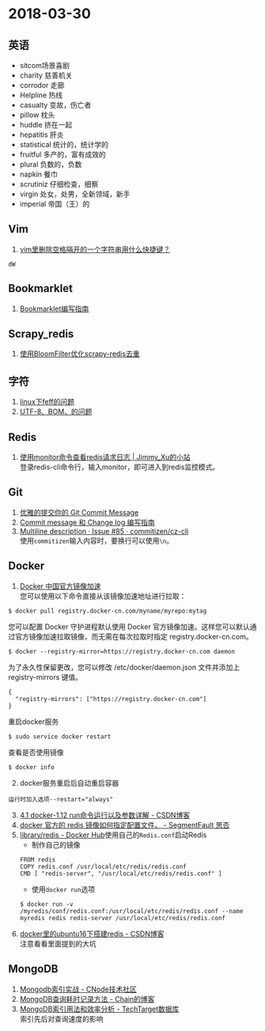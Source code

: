 # 2018-03-30
## 英语
* sitcom场景喜剧
* charity 慈善机关
* corrodor 走廊
* Helpline 热线
* casualty 变故，伤亡者
* pillow 枕头
* huddle 挤在一起
* hepatitis 肝炎
* statistical 统计的，统计学的
* fruitful 多产的，富有成效的
* plural 负数的，负数
* napkin 餐巾
* scrutiniz 仔细检查，细察
* virgin 处女，处男，全新领域，新手
* imperial 帝国（王）的


## Vim
1. [vim里删除空格隔开的一个字符串用什么快捷键？](https://zhidao.baidu.com/question/1431467601655880019.html)
 ```
 dW
 ```

## Bookmarklet
1. [Bookmarklet编写指南](http://www.ruanyifeng.com/blog/2011/06/a_guide_for_writing_bookmarklet.html)

## Scrapy_redis
1. [ 使用BloomFilter优化scrapy-redis去重](https://blog.csdn.net/zwq912318834/article/details/78912684)

## 字符
1. [linux下feff的问题](https://blog.csdn.net/lyn_bigdream/article/details/8746241)
2. [UTF-8、BOM、<feff>的问题](https://blog.csdn.net/zhaihaifei/article/details/18843159)

## Redis
1. [使用monitor命令查看redis请求日志 | Jimmy_Xu的小站](https://xujimmy.com/2017/12/13/redis-request-log.html)  
    登录redis-cli命令行，输入monitor，即可进入到redis监控模式。

## Git
1. [优雅的提交你的 Git Commit Message](https://zhuanlan.zhihu.com/p/34223150)
2. [Commit message 和 Change log 编写指南](http://www.ruanyifeng.com/blog/2016/01/commit_message_change_log.html)
3. [Multiline description · Issue #85 · commitizen/cz-cli](https://github.com/commitizen/cz-cli/issues/8)   
使用`commitizen`输入内容时，要换行可以使用`\n`。

## Docker
1. [Docker 中国官方镜像加速](https://www.docker-cn.com/registry-mirror)  
您可以使用以下命令直接从该镜像加速地址进行拉取：
```
$ docker pull registry.docker-cn.com/myname/myrepo:mytag
```
您可以配置 Docker 守护进程默认使用 Docker 官方镜像加速。这样您可以默认通过官方镜像加速拉取镜像，而无需在每次拉取时指定 registry.docker-cn.com。
```
$ docker --registry-mirror=https://registry.docker-cn.com daemon
```
为了永久性保留更改，您可以修改 /etc/docker/daemon.json 文件并添加上 registry-mirrors 键值。
```
{
  "registry-mirrors": ["https://registry.docker-cn.com"]
}
```
重启docker服务
```
$ sudo service docker restart
```
查看是否使用镜像
```
$ docker info
```
2. docker服务重启后自动重启容器
```
运行时加入选项--restart="always"
```
3. [4.1 docker-1.12  run命令运行以及参数详解 - CSDN博客](https://blog.csdn.net/kunloz520/article/details/53839237)
4. [docker 官方的 redis 镜像如何指定配置文件。 - SegmentFault 思否](https://segmentfault.com/q/1010000008272753)  
5. [library/redis - Docker Hub](https://hub.docker.com/_/redis/)使用自己的`Redis.conf`启动Redis
    * 制作自己的镜像
    ```
    FROM redis
    COPY redis.conf /usr/local/etc/redis/redis.conf
    CMD [ "redis-server", "/usr/local/etc/redis/redis.conf" ]
    ```
    * 使用`docker run`选项
    ```
    $ docker run -v /myredis/conf/redis.conf:/usr/local/etc/redis/redis.conf --name myredis redis redis-server /usr/local/etc/redis/redis.conf
    ```
6. [docker里的ubuntu16下搭建redis - CSDN博客](https://blog.csdn.net/github_32658299/article/details/63686074)  
    注意看看里面提到的大坑

## MongoDB
1. [Mongodb索引实战 - CNode技术社区](https://cnodejs.org/topic/555bf91ee684c4c8088a0c0f)
2. [MongoDB查询耗时记录方法 - Chain的博客](http://www.chairis.cn/blog/article/51)
3. [MongoDB索引用法和效率分析 - TechTarget数据库](https://searchdatabase.techtarget.com.cn/7-19228/)  
索引先后对查询速度的影响
